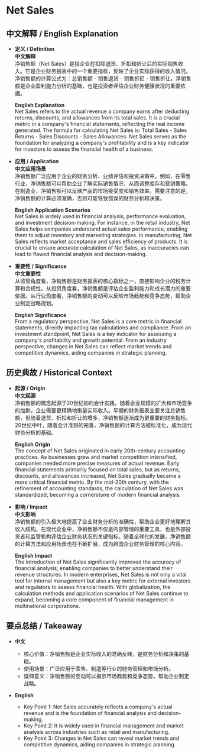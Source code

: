 # Net Sales

## 中文解释 / English Explanation

* **定义 / Definition**  
  **中文解释**  
  净销售额（Net Sales）是指企业在扣除退货、折扣和折让后的实际销售收入。它是企业财务报表中的一个重要指标，反映了企业实际获得的收入情况。净销售额的计算公式为：总销售额 - 销售退货 - 销售折扣 - 销售折让。净销售额是企业盈利能力分析的基础，也是投资者评估企业财务健康状况的重要依据。

  **English Explanation**  
  Net Sales refers to the actual revenue a company earns after deducting returns, discounts, and allowances from its total sales. It is a crucial metric in a company's financial statements, reflecting the real income generated. The formula for calculating Net Sales is: Total Sales - Sales Returns - Sales Discounts - Sales Allowances. Net Sales serves as the foundation for analyzing a company's profitability and is a key indicator for investors to assess the financial health of a business.

* **应用 / Application**  
  **中文应用场景**  
  净销售额广泛应用于企业的财务分析、业绩评估和投资决策中。例如，在零售行业，净销售额可以帮助企业了解实际销售情况，从而调整库存和营销策略。在制造业，净销售额可以反映产品的市场接受度和销售效率。需要注意的是，净销售额的计算必须准确，否则可能导致错误的财务分析和决策。

  **English Application Scenarios**  
  Net Sales is widely used in financial analysis, performance evaluation, and investment decision-making. For instance, in the retail industry, Net Sales helps companies understand actual sales performance, enabling them to adjust inventory and marketing strategies. In manufacturing, Net Sales reflects market acceptance and sales efficiency of products. It is crucial to ensure accurate calculation of Net Sales, as inaccuracies can lead to flawed financial analysis and decision-making.

* **重要性 / Significance**  
  **中文重要性**  
  从监管角度看，净销售额是财务报表的核心指标之一，直接影响企业的税务计算和合规性。从投资角度看，净销售额是评估企业盈利能力和成长潜力的重要依据。从行业角度看，净销售额的变动可以反映市场趋势和竞争态势，帮助企业制定战略规划。

  **English Significance**  
  From a regulatory perspective, Net Sales is a core metric in financial statements, directly impacting tax calculations and compliance. From an investment standpoint, Net Sales is a key indicator for assessing a company's profitability and growth potential. From an industry perspective, changes in Net Sales can reflect market trends and competitive dynamics, aiding companies in strategic planning.

## 历史典故 / Historical Context

* **起源 / Origin**  
  **中文起源**  
  净销售额的概念起源于20世纪初的会计实践，随着企业规模的扩大和市场竞争的加剧，企业需要更精确地衡量实际收入。早期的财务报表主要关注总销售额，但随着退货、折扣和折让的增多，净销售额逐渐成为更重要的财务指标。20世纪中叶，随着会计准则的完善，净销售额的计算方法被标准化，成为现代财务分析的基础。

  **English Origin**  
  The concept of Net Sales originated in early 20th-century accounting practices. As businesses grew and market competition intensified, companies needed more precise measures of actual revenue. Early financial statements primarily focused on total sales, but as returns, discounts, and allowances increased, Net Sales gradually became a more critical financial metric. By the mid-20th century, with the refinement of accounting standards, the calculation of Net Sales was standardized, becoming a cornerstone of modern financial analysis.

* **影响 / Impact**  
  **中文影响**  
  净销售额的引入极大地提高了企业财务分析的准确性，帮助企业更好地理解其收入结构。在现代企业中，净销售额不仅是内部管理的重要工具，也是外部投资者和监管机构评估企业财务状况的关键指标。随着全球化的发展，净销售额的计算方法和应用场景也在不断扩展，成为跨国企业财务管理的核心内容。

  **English Impact**  
  The introduction of Net Sales significantly improved the accuracy of financial analysis, enabling companies to better understand their revenue structures. In modern enterprises, Net Sales is not only a vital tool for internal management but also a key metric for external investors and regulators to assess financial health. With globalization, the calculation methods and application scenarios of Net Sales continue to expand, becoming a core component of financial management in multinational corporations.

## 要点总结 / Takeaway

* **中文**  
  - 核心价值：净销售额是企业实际收入的准确反映，是财务分析和决策的基础。
  - 使用场景：广泛应用于零售、制造等行业的财务管理和市场分析。
  - 延伸意义：净销售额的变动可以揭示市场趋势和竞争态势，帮助企业制定战略。

* **English**  
  - Key Point 1: Net Sales accurately reflects a company's actual revenue and is the foundation of financial analysis and decision-making.
  - Key Point 2: It is widely used in financial management and market analysis across industries such as retail and manufacturing.
  - Key Point 3: Changes in Net Sales can reveal market trends and competitive dynamics, aiding companies in strategic planning.
